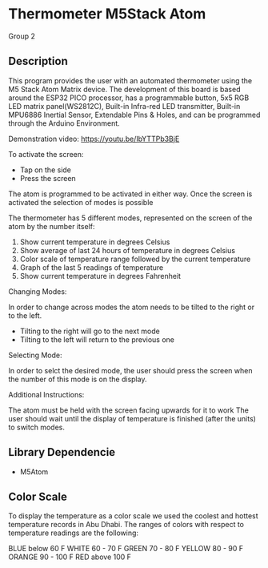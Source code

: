 # Thermometer M5Stack Atom
Group 2

## Description

This program provides the user with an automated thermometer using the  M5 Stack Atom Matrix device. The development of this board is based around the ESP32 PICO processor, has a programmable button, 5x5 RGB LED matrix panel(WS2812C), Built-in Infra-red LED transmitter, Built-in MPU6886 Inertial Sensor, Extendable Pins & Holes, and can be programmed through the Arduino Environment. 

Demonstration video: https://youtu.be/IbYTTPb3BjE

To activate the screen: 
- Tap on the side
- Press the screen

The atom is programmed to be activated in either way. Once the screen is activated the selection of modes is possible

The thermometer has 5 different modes, represented on the screen of the atom by the number itself:

1. Show current temperature in degrees Celsius
2. Show average of last 24 hours of temperature in degrees Celsius
3. Color scale of temperature range followed by the current temperature 
4. Graph of the last 5 readings of temperature
5. Show current temperature in degrees Fahrenheit


Changing Modes:

In order to change across modes the atom needs to be tilted to the right or to the left. 
- Tilting to the right will go to the next mode
- Tilting to the left will return to the previous one

Selecting Mode:

In order to selct the desired mode, the user should press the screen when the number of this mode is on the display. 


Additional Instructions:

The atom must be held with the screen facing upwards for it to work
The user should wait until the display of temperature is finished (after the units) to switch modes. 

## Library Dependencie

- M5Atom 

## Color Scale 

To display the temperature as a color scale we used the coolest and hottest temperature records in Abu Dhabi. The ranges of colors with respect to temperature readings are the following:

BLUE below 60 F
WHITE 60 - 70 F
GREEN 70 - 80 F
YELLOW 80 - 90 F
ORANGE 90 - 100 F
RED  above 100 F

